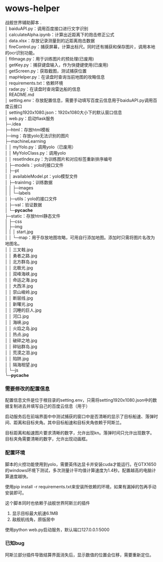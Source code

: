 # wows-helper
战舰世界辅助脚本
.  
│  baiduAPI.py：调用百度接口进行文字识别  
│  calculateAlpha.ipynb：计算出近距离下的炮击修正公式  
│  data.xlsx：存放记录测量到的近距离炮击数据  
│  fireControl.py：捕获屏幕，计算出标尺。同时还有捕获和保存图片，调用本地的ocr识别功能。  
│  fitImage.py：用于训练图片的预处理(已废用)  
│  getKey.py：捕获键盘输入，作为快捷键使用(已废用)  
│  getScreen.py：获取截图，测试捕获位置  
│  mapHelper.py：在读盘时查询当前地图的攻略信息  
│ requirements.txt：依赖环境  
│  radar.py：在读盘时查询雷达船的信息  
│  README.md  
│  setting.env：存放配置信息，需要手动填写百度云信息用于baiduAPI.py调用百度云接口  
│  setting1920x1080.json：1920x1080大小下的默认窗口信息  
│  web.py：启动flask服务  
├─.idea  
├─html：存放html模板  
├─img：存放yolo无法识别的图片  
├─machineLearning  
│  │  myYolo.py：调用yolo（已废用）  
│  │  MyYoloClass.py：调用yolo  
│  │  resetIndex.py：为训练图片和对应标签重新排序编号  
│  ├─models：yolo的接口文件  
│  ├─pt  
│  │  availableModel.pt：yolo模型文件  
│  ├─trainImg：训练数据  
│  │  ├─images  
│  │  └─labels  
│  ├─utils：yolo的接口文件  
│  ├─val：验证数据  
│  └─__pycache__  
├─static：存放html静态文件  
│  ├─css  
│  ├─img  
│  │  │  start.jpg  
│  │  └─map：用于存放地图攻略，可用自行添加地图。添加时只需将图片名改为地图名。  
│  │          三叉戟.jpg  
│  │          勇者之路.jpg  
│  │          北方群岛.jpg  
│  │          北极光.jpg  
│  │          双峰海峡.jpg  
│  │          命运之海.jpg  
│  │          大西洋.jpg  
│  │          崇山峻岭.jpg  
│  │          断层线.jpg  
│  │          新曙光.jpg  
│  │          沉睡的巨人.jpg  
│  │          河口.jpg  
│  │          海峡.jpg  
│  │          火焰之岛.jpg  
│  │          热点.jpg  
│  │          破碎之地.jpg  
│  │          碎钻群岛.jpg  
│  │          荒漠之泪.jpg  
│  │          陷阱.jpg  
│  │          隔海相望.jpg  
│  └─js  
└─__pycache__  

### 需要修改的配置信息

配置信息文件是位于根目录的setting.env，只需将setting1920x1080.json中的数据复制进去并填写自己的百度云信息（用于）

启动服务后在前端界面中中测试捕获的窗口中是否清晰的显示了目标船速、落弹时间、距离和目标夹角。其中目标船速和目标夹角依赖于阿斯兰。

目标距离和船速图片要求清晰的数字，允许出现kn。落弹时间只允许出现数字。目标夹角需要清晰的数字，允许出现动画框。

### 配置环境

脚本的火控功能使用到yolo，需要英伟达显卡并安装cuda才能运行。在GTX1650的windows环境下测试，多次测量计平均值计算速度为1.4秒。配置越高的电脑计算速度越快。

使用pip install -r requirements.txt来安装所依赖的环境，如果有漏掉的包再手动安装即可。

这个脚本同时也依赖于战舰世界阿斯兰的插件

1. 显示目标最大航速6.1MB
2. 敌舰航线角，原版居中

使用python web.py启动服务，默认端口127.0.0.1:5000

### 已知bug

阿斯兰部分插件导致结算界面消失后，显示数值的位置会位移，需要重新定位。
